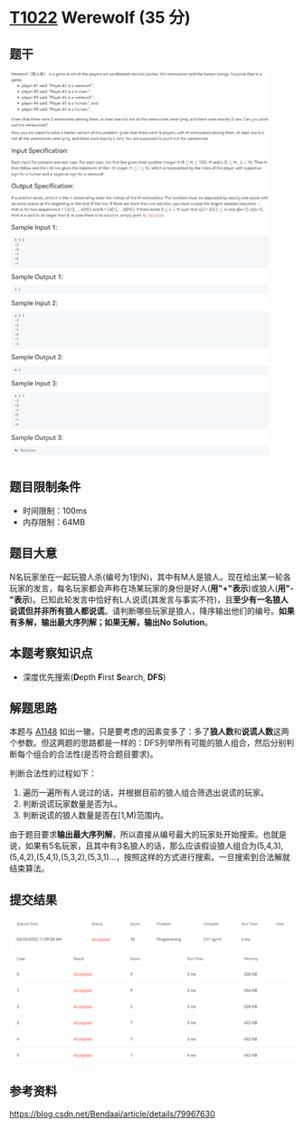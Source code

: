 # [T1022](https://pintia.cn/problem-sets/994805148990160896/problems/994805149279567872) Werewolf (35 分)

## 题干

<img src="../images/problem/1022.png" alt="image-20220313214730724" style="zoom:67%;" />



## 题目限制条件

- 时间限制：100ms
- 内存限制：64MB

## 题目大意

N名玩家坐在一起玩狼人杀(编号为1到N)，其中有M人是狼人。现在给出某一轮各玩家的发言，每名玩家都会声称在场某玩家的身份是好人(**用"+"表示**)或狼人(**用"-"表示**)。已知此轮发言中恰好有L人说谎(其发言与事实不符)，且**至少有一名狼人说谎但并非所有狼人都说谎**。请判断哪些玩家是狼人，降序输出他们的编号。**如果有多解，输出最大序列解；如果无解，输出No Solution**。

## 本题考察知识点

- 深度优先搜索(**D**epth **F**irst **S**earch, **DFS**)

## 解题思路

本题与 [A1148](https://pintia.cn/problem-sets/994805342720868352/problems/1038429808099098624) 如出一辙，只是要考虑的因素变多了：多了**狼人数**和**说谎人数**这两个参数。但这两题的思路都是一样的：DFS列举所有可能的狼人组合，然后分别判断每个组合的合法性(是否符合题目要求)。

判断合法性的过程如下：

1. 遍历一遍所有人说过的话，并根据目前的狼人组合筛选出说谎的玩家。
2. 判断说谎玩家数量是否为L。
3. 判断说谎的狼人数量是否在[1,M)范围内。

由于题目要求**输出最大序列解**，所以直接从编号最大的玩家处开始搜索。也就是说，如果有5名玩家，且其中有3名狼人的话，那么应该假设狼人组合为(5,4,3),(5,4,2),(5,4,1),(5,3,2),(5,3,1)...，按照这样的方式进行搜索。一旦搜索到合法解就结束算法。

## 提交结果

<img src="../images/result/1022.png" alt="image-20220313214730724" style="zoom:67%;" />

## 参考资料

https://blog.csdn.net/Bendaai/article/details/79967630
